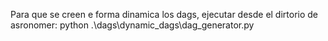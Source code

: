 Para que se creen e forma dinamica los dags, ejecutar desde el dirtorio de asronomer:
python .\dags\dynamic_dags\dag_generator.py

